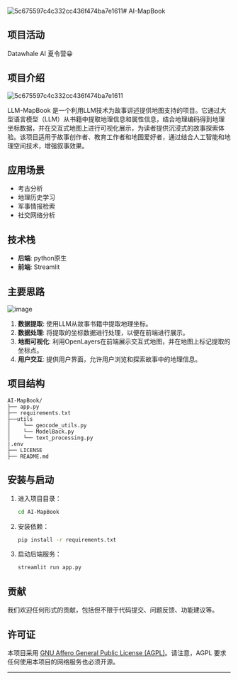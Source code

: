 ![5c675597c4c332cc436f474ba7e1611](https://github.com/user-attachments/assets/b7358966-5fce-4bda-96f0-f58fda5930d4)# AI-MapBook

## 项目活动

Datawhale AI 夏令营😀

## 项目介绍
![5c675597c4c332cc436f474ba7e1611](https://github.com/user-attachments/assets/cf6d2f0e-5af5-4937-bc33-456d54297775)

LLM-MapBook 是一个利用LLM技术为故事讲述提供地图支持的项目。它通过大型语言模型（LLM）从书籍中提取地理信息和属性信息，结合地理编码得到地理坐标数据，并在交互式地图上进行可视化展示，为读者提供沉浸式的故事探索体验。该项目适用于故事创作者、教育工作者和地图爱好者，通过结合人工智能和地理空间技术，增强叙事效果。

## 应用场景

- 考古分析
- 地理历史学习
- 军事情报检索
- 社交网络分析

## 技术栈

- **后端**: python原生
- **前端**: Streamlit

## 主要思路

![image](https://github.com/user-attachments/assets/08ef18dc-7cac-4681-9558-d291b184c2c6)


1. **数据提取**: 使用LLM从故事书籍中提取地理坐标。
2. **数据处理**: 将提取的坐标数据进行处理，以便在前端进行展示。
3. **地图可视化**: 利用OpenLayers在前端展示交互式地图，并在地图上标记提取的坐标点。
4. **用户交互**: 提供用户界面，允许用户浏览和探索故事中的地理信息。

## 项目结构

```
AI-MapBook/
├── app.py
├── requirements.txt
├──utils
│    └── geocode_utils.py
│    └── ModelBack.py
│    └── text_processing.py
|.env
├── LICENSE
├── README.md
```

## 安装与启动


1. 进入项目目录：
   ```sh
   cd AI-MapBook
   ```

2. 安装依赖：
   ```sh
   pip install -r requirements.txt
   ```

3. 启动后端服务：
   ```sh
   streamlit run app.py
   ```


## 贡献

我们欢迎任何形式的贡献，包括但不限于代码提交、问题反馈、功能建议等。

## 许可证

本项目采用 [GNU Affero General Public License (AGPL)](LICENSE)。请注意，AGPL 要求任何使用本项目的网络服务也必须开源。

---
